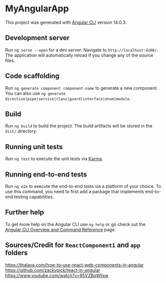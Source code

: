 # MyAngularApp

This project was generated with [Angular CLI](https://github.com/angular/angular-cli) version 14.0.3.

## Development server

Run `ng serve --open` for a dev server. Navigate to `http://localhost:4200/`. The application will automatically reload if you change any of the source files.

## Code scaffolding

Run `ng generate component component-name` to generate a new component. You can also use `ng generate directive|pipe|service|class|guard|interface|enum|module`.

## Build

Run `ng build` to build the project. The build artifacts will be stored in the `dist/` directory.

## Running unit tests

Run `ng test` to execute the unit tests via [Karma](https://karma-runner.github.io).

## Running end-to-end tests

Run `ng e2e` to execute the end-to-end tests via a platform of your choice. To use this command, you need to first add a package that implements end-to-end testing capabilities.

## Further help

To get more help on the Angular CLI use `ng help` or go check out the [Angular CLI Overview and Command Reference](https://angular.io/cli) page.

## Sources/Credit for `ReactComponent1` and `app` folders 

https://thalava.com/how-to-use-react-web-components-in-angular <br />
https://github.com/zackypick/react-in-angular <br />
https://www.youtube.com/watch?v=95VZBqWljsw <br />
